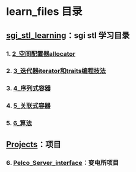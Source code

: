 # learn_files 目录

## [sgi_stl_learning](https://github.com/YaJunCui/learn_files/tree/master/sgi_stl_learning)：sgi stl 学习目录

### 1. [2_空间配置器allocator](https://github.com/YaJunCui/learn_files/tree/master/sgi_stl_learning/2_空间配置器allocator)

### 2. [3_迭代器iterator和traits编程技法](https://github.com/YaJunCui/learn_files/tree/master/sgi_stl_learning/3_迭代器iterator和traits编程技法)

### 3. [4_序列式容器](https://github.com/YaJunCui/learn_files/tree/master/sgi_stl_learning/4_序列式容器)

### 4. [5_关联式容器](https://github.com/YaJunCui/learn_files/tree/master/sgi_stl_learning/5_关联式容器)

### 5. [6_算法](https://github.com/YaJunCui/learn_files/tree/master/sgi_stl_learning/6_算法)

## [Projects](https://github.com/YaJunCui/learn_files/tree/master/Projects)：项目

### 6. [Pelco_Server_interface](https://github.com/YaJunCui/learn_files/tree/master/Projects/Pelco_Server_interface)：变电所项目
